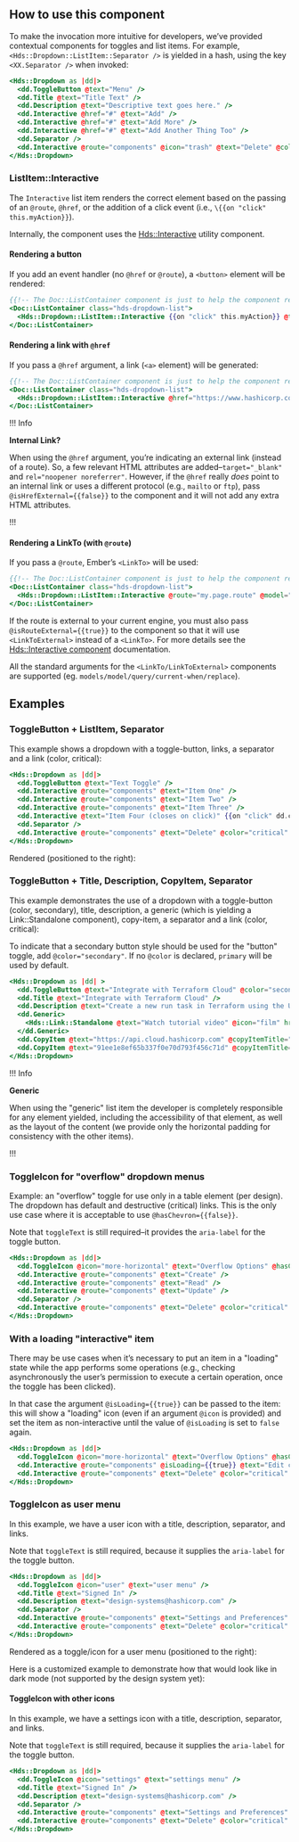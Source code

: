 ## How to use this component

To make the invocation more intuitive for developers, we’ve provided contextual components for toggles and list items. For example, `<Hds::Dropdown::ListItem::Separator />` is yielded in a hash, using the key `<XX.Separator />` when invoked:

```handlebars
<Hds::Dropdown as |dd|>
  <dd.ToggleButton @text="Menu" />
  <dd.Title @text="Title Text" />
  <dd.Description @text="Descriptive text goes here." />
  <dd.Interactive @href="#" @text="Add" />
  <dd.Interactive @href="#" @text="Add More" />
  <dd.Interactive @href="#" @text="Add Another Thing Too" />
  <dd.Separator />
  <dd.Interactive @route="components" @icon="trash" @text="Delete" @color="critical" />
</Hds::Dropdown>
```

### ListItem::Interactive

The `Interactive` list item renders the correct element based on the passing of an `@route`, `@href`, or the addition of a click event (i.e.,
`\{{on "click" this.myAction}}`).

Internally, the component uses the [Hds::Interactive](/utilities/interactive/) utility component.

#### Rendering a button

If you add an event handler (no `@href` or `@route`), a `<button>` element will be rendered:

```handlebars
{{!-- The Doc::ListContainer component is just to help the component render properly --}}
<Doc::ListContainer class="hds-dropdown-list">
  <Hds::Dropdown::ListItem::Interactive {{on "click" this.myAction}} @text="Run command" />
</Doc::ListContainer>
```

#### Rendering a link with `@href`

If you pass a `@href` argument, a link (`<a>` element) will be generated:

```handlebars
{{!-- The Doc::ListContainer component is just to help the component render properly --}}
<Doc::ListContainer class="hds-dropdown-list">
  <Hds::Dropdown::ListItem::Interactive @href="https://www.hashicorp.com/request-demo/terraform" @text="Request a demo" />
</Doc::ListContainer>
```

!!! Info

**Internal Link?**

When using the `@href` argument, you’re indicating an external link (instead of a route). So, a few relevant HTML attributes are added–`target="_blank"` and `rel="noopener noreferrer"`. However, if the `@href` really _does_ point to an internal link or uses a different protocol (e.g., `mailto` or `ftp`), pass `@isHrefExternal={{false}}` to the component and it will not add any extra HTML attributes.

!!!

#### Rendering a LinkTo (with `@route`)

If you pass a `@route`, Ember’s `<LinkTo>` will be used:

```handlebars
{{!-- The Doc::ListContainer component is just to help the component render properly --}}
<Doc::ListContainer class="hds-dropdown-list">
  <Hds::Dropdown::ListItem::Interactive @route="my.page.route" @model="my.page.model" @text="Activate cluster" />
</Doc::ListContainer>
```

If the route is external to your current engine, you must also pass `@isRouteExternal={{true}}` to the component so that it will use `<LinkToExternal>` instead of a `<LinkTo>`. For more details see the [Hds::Interactive component](/utilities/interactive/) documentation.

All the standard arguments for the `<LinkTo/LinkToExternal>` components are supported (eg. `models/model/query/current-when/replace`).

## Examples

### ToggleButton + ListItem, Separator

This example shows a dropdown with a toggle-button, links, a separator and a link (color, critical):

```handlebars
<Hds::Dropdown as |dd|>
  <dd.ToggleButton @text="Text Toggle" />
  <dd.Interactive @route="components" @text="Item One" />
  <dd.Interactive @route="components" @text="Item Two" />
  <dd.Interactive @route="components" @text="Item Three" />
  <dd.Interactive @text="Item Four (closes on click)" {{on "click" dd.close}} />
  <dd.Separator />
  <dd.Interactive @route="components" @text="Delete" @color="critical" @icon="trash" />
</Hds::Dropdown>
```

Rendered (positioned to the right):

### ToggleButton + Title, Description, CopyItem, Separator

This example demonstrates the use of a dropdown with a toggle-button (color, secondary), title, description, a generic (which is yielding a Link::Standalone component), copy-item, a separator and a link (color, critical):

To indicate that a secondary button style should be used for the "button" toggle, add `@color="secondary"`. If no `@color` is declared, `primary` will be used by default.

```handlebars
<Hds::Dropdown as |dd| >
  <dd.ToggleButton @text="Integrate with Terraform Cloud" @color="secondary" />
  <dd.Title @text="Integrate with Terraform Cloud" />
  <dd.Description @text="Create a new run task in Terraform using the URL and key below." />
  <dd.Generic>
    <Hds::Link::Standalone @text="Watch tutorial video" @icon="film" href="/" />
  </dd.Generic>
  <dd.CopyItem @text="https://api.cloud.hashicorp.com" @copyItemTitle="Endpoint URL" />
  <dd.CopyItem @text="91ee1e8ef65b337f0e70d793f456c71d" @copyItemTitle="HMAC Key" />
</Hds::Dropdown>
```

!!! Info

**Generic**

When using the "generic" list item the developer is completely responsible for any element yielded, including the accessibility of that element, as well as the layout of the content (we provide only the horizontal padding for consistency with the other items).

!!!

### ToggleIcon for "overflow" dropdown menus

Example: an "overflow" toggle for use only in a table element (per design). The dropdown has default and destructive (critical) links. This is the only use case where it is acceptable to use
`@hasChevron={{false}}`.

Note that `toggleText` is still required–it provides the `aria-label` for the toggle button.

```handlebars
<Hds::Dropdown as |dd|>
  <dd.ToggleIcon @icon="more-horizontal" @text="Overflow Options" @hasChevron={{false}} />
  <dd.Interactive @route="components" @text="Create" />
  <dd.Interactive @route="components" @text="Read" />
  <dd.Interactive @route="components" @text="Update" />
  <dd.Separator />
  <dd.Interactive @route="components" @text="Delete" @color="critical" @icon="trash" />
</Hds::Dropdown>
```

### With a loading "interactive" item

There may be use cases when it’s necessary to put an item in a "loading" state while the app performs some operations (e.g., checking asynchronously the user’s permission to execute a certain operation, once the toggle has been clicked).

In that case the argument `@isLoading={{true}}` can be passed to the item: this will show a "loading" icon (even if an argument `@icon` is provided) and set the item as non-interactive until the value of `@isLoading` is set to `false` again.

```handlebars
<Hds::Dropdown as |dd|>
  <dd.ToggleIcon @icon="more-horizontal" @text="Overflow Options" @hasChevron={{false}} />
  <dd.Interactive @route="components" @isLoading={{true}} @text="Edit cluster" @color="action" @icon="edit" />
  <dd.Interactive @route="components" @text="Delete" @color="critical" @icon="trash" />
</Hds::Dropdown>
```

### ToggleIcon as user menu

In this example, we have a user icon with a title, description, separator, and links.

Note that `toggleText` is still required, because it supplies the `aria-label` for the toggle button.

```handlebars
<Hds::Dropdown as |dd|>
  <dd.ToggleIcon @icon="user" @text="user menu" />
  <dd.Title @text="Signed In" />
  <dd.Description @text="design-systems@hashicorp.com" />
  <dd.Separator />
  <dd.Interactive @route="components" @text="Settings and Preferences" />
  <dd.Interactive @route="components" @text="Delete" @color="critical" @icon="trash" />
</Hds::Dropdown>
```

Rendered as a toggle/icon for a user menu (positioned to the right):

Here is a customized example to demonstrate how that would look like in dark mode (not supported by the design system yet):

#### ToggleIcon with other icons

In this example, we have a settings icon with a title, description, separator, and links.

Note that `toggleText` is still required, because it supplies the `aria-label` for the toggle button.

```handlebars
<Hds::Dropdown as |dd|>
  <dd.ToggleIcon @icon="settings" @text="settings menu" />
  <dd.Title @text="Signed In" />
  <dd.Description @text="design-systems@hashicorp.com" />
  <dd.Separator />
  <dd.Interactive @route="components" @text="Settings and Preferences" />
  <dd.Interactive @route="components" @text="Delete" @color="critical" @icon="trash" />
</Hds::Dropdown>
```
